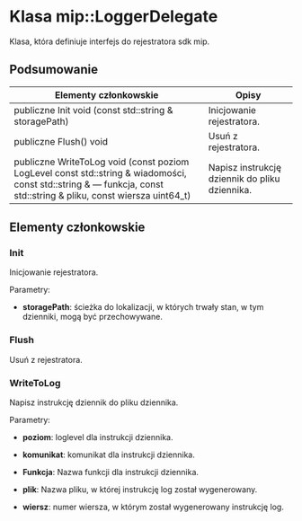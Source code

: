 # <a name="class-miploggerdelegate"></a>Klasa mip::LoggerDelegate 
Klasa, która definiuje interfejs do rejestratora sdk mip.
  
## <a name="summary"></a>Podsumowanie
 Elementy członkowskie                        | Opisy                                
--------------------------------|---------------------------------------------
 publiczne Init void (const std::string & storagePath)  |  Inicjowanie rejestratora.
 publiczne Flush() void  |  Usuń z rejestratora.
 publiczne WriteToLog void (const poziom LogLevel const std::string & wiadomości, const std::string & — funkcja, const std::string & pliku, const wiersza uint64_t)  |  Napisz instrukcję dziennik do pliku dziennika.
  
## <a name="members"></a>Elementy członkowskie
  
### <a name="init"></a>Init
Inicjowanie rejestratora.

Parametry:  
* **storagePath**: ścieżka do lokalizacji, w których trwały stan, w tym dzienniki, mogą być przechowywane.


  
### <a name="flush"></a>Flush
Usuń z rejestratora.
  
### <a name="writetolog"></a>WriteToLog
Napisz instrukcję dziennik do pliku dziennika.

Parametry:  
* **poziom**: loglevel dla instrukcji dziennika. 


* **komunikat**: komunikat dla instrukcji dziennika. 


* **Funkcja**: Nazwa funkcji dla instrukcji dziennika. 


* **plik**: Nazwa pliku, w której instrukcję log został wygenerowany. 


* **wiersz**: numer wiersza, w którym został wygenerowany instrukcję log.

